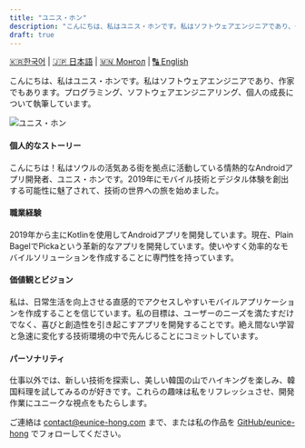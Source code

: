 ```yaml
---
title: "ユニス・ホン"
description: "こんにちは、私はユニス・ホンです。私はソフトウェアエンジニアであり、作家でもあります。プログラミング、ソフトウェアエンジニアリング、個人の成長について執筆しています。"
draft: true
---
```


[🇰🇷한국어](../about/홍은진.md) | [🇯🇵 日本語](../about/ユニス・ホン.md) | [🇲🇳 Монгол](../about/Эүнис-Хонг.md) | [🔠 English](../about.md)

こんにちは、私はユニス・ホンです。私はソフトウェアエンジニアであり、作家でもあります。プログラミング、ソフトウェアエンジニアリング、個人の成長について執筆しています。

![ユニス・ホン](images/about.png)

#### 個人的なストーリー

こんにちは！私はソウルの活気ある街を拠点に活動している情熱的なAndroidアプリ開発者、ユニス・ホンです。2019年にモバイル技術とデジタル体験を創出する可能性に魅了されて、技術の世界への旅を始めました。

#### 職業経験

2019年から主にKotlinを使用してAndroidアプリを開発しています。現在、Plain BagelでPickaという革新的なアプリを開発しています。使いやすく効率的なモバイルソリューションを作成することに専門性を持っています。

#### 価値観とビジョン

私は、日常生活を向上させる直感的でアクセスしやすいモバイルアプリケーションを作成することを信じています。私の目標は、ユーザーのニーズを満たすだけでなく、喜びと創造性を引き起こすアプリを開発することです。絶え間ない学習と急速に変化する技術環境の中で先んじることにコミットしています。

#### パーソナリティ

仕事以外では、新しい技術を探索し、美しい韓国の山でハイキングを楽しみ、韓国料理を試してみるのが好きです。これらの趣味は私をリフレッシュさせ、開発作業にユニークな視点をもたらします。

ご連絡は [contact@eunice-hong.com](mailto:contact@eunice-hong.com) まで、または私の作品を [GitHub/eunice-hong](https://github.com/eunice-hong) でフォローしてください。